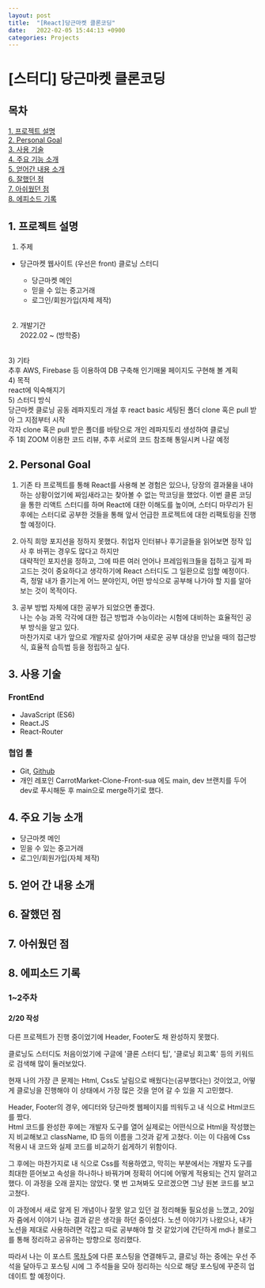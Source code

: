 ```yaml
---
layout: post
title:  "[React]당근마켓 클론코딩"
date:   2022-02-05 15:44:13 +0900
categories: Projects
---
```

# [스터디] 당근마켓 클론코딩 
## 목차
[1. 프로젝트 설명](#1-프로젝트-설명)<br/>
[2. Personal Goal](#2-personal-goal)<br/>
[3. 사용 기술](#3-사용-기술)<br/>
[4. 주요 기능 소개](#4-주요-기능-소개)<br/>
[5. 얻어간 내용 소개](#5-얻어간-내용-소개)<br/>
[6. 잘했던 점](#6-잘했던-점)<br/>
[7. 아쉬웠던 점](#7-아쉬웠던-점)<br/>
[8. 에피소드 기록](#8-에피소드-기록)<br/>

## 1. 프로젝트 설명

1) 주제
- 당근마켓 웹사이트 (우선은 front) 클로닝 스터디

  + 당근마켓 메인
  + 믿을 수 있는 중고거래
  + 로그인/회원가입(자체 제작)  
  <br/>
2) 개발기간 <br/>
 2022.02 ~ (방학중)  
 <br/>
3) 기타 <br/>
 추후 AWS, Firebase 등 이용하여 DB 구축해 인기매물 페이지도 구현해 볼 계획  
 <br/>
4) 목적 <br/>
 react에 익숙해지기  
 <br/>
5) 스터디 방식 <br/>
 당근마켓 클로닝 공동 레파지토리 개설 후 react basic 세팅된 폴더 clone 혹은 pull 받아 그 지점부터 시작 <br/>
 각자 clone 혹은 pull 받은 폴더를 바탕으로 개인 레파지토리 생성하여 클로닝 <br/>
 주 1회 ZOOM 이용한 코드 리뷰, 추후 서로의 코드 참조해 통일시켜 나갈 예정<br/>


## 2. Personal Goal

1) 기존 타 프로젝트를 통해 React를 사용해 본 경험은 있으나, 당장의 결과물을 내야 하는 상황이었기에 짜임새라고는 찾아볼 수 없는 막코딩을 했었다. 이번 클론 코딩을 통한 리액트 스터디를 하며 React에 대한 이해도를 높이며, 스터디 마무리가 된 후에는 스터디로 공부한 것들을 통해 앞서 언급한 프로젝트에 대한 리팩토링을 진행할 예정이다. <br/>

2) 아직 희망 포지션을 정하지 못했다. 취업자 인터뷰나 후기글들을 읽어보면 정작 입사 후 바뀌는 경우도 많다고 하지만 <br/>대략적인 포지션을 정하고, 그에 따른 여러 언어나 프레임워크들을 접하고 깊게 파고드는 것이 중요하다고 생각하기에 React 스터디도 그 일환으로 임할 예정이다. <br/>즉, 정말 내가 즐기는게 어느 분야인지, 어떤 방식으로 공부해 나가야 할 지를 알아 보는 것이 목적이다. 

3) 공부 방법 자체에 대한 공부가 되었으면 좋겠다. <br/>나는 수능 과목 각각에 대한 접근 방법과 수능이라는 시험에 대비하는 효율적인 공부 방식을 알고 있다. <br/>마찬가지로 내가 앞으로 개발자로 살아가며 새로운 공부 대상을 만났을 때의 접근방식, 효율적 습득법 등을 정립하고 싶다.<br/>

## 3. 사용 기술

### FrontEnd
- JavaScript (ES6)
- React.JS
- React-Router

### 협업 툴
- Git, [Github](https://github.com/CarrotMarket-Clone)
- 개인 레포인 CarrotMarket-Clone-Front-sua 에도 main, dev 브랜치를 두어 dev로 푸시해둔 후 main으로 merge하기로 했다.

## 4. 주요 기능 소개

- 당근마켓 메인
- 믿을 수 있는 중고거래
- 로그인/회원가입(자체 제작)  

## 5. 얻어 간 내용 소개

## 6. 잘했던 점

## 7. 아쉬웠던 점

## 8. 에피소드 기록

### 1~2주차
#### 2/20 작성  
다른 프로젝트가 진행 중이었기에 Header, Footer도 채 완성하지 못했다.  

클로닝도 스터디도 처음이었기에 구글에 '클론 스터디 팁', '클로닝 회고록' 등의 키워드로 검색해 많이 둘러보았다.  

현재 나의 가장 큰 문제는 Html, Css도 날림으로 배웠다는(공부했다는) 것이었고, 어떻게 클로닝을 진행해야 이 상태에서 가장 많은 것을 얻어 갈 수 있을 지 고민했다.  

Header, Footer의 경우, 에디터와 당근마켓 웹페이지를 띄워두고 내 식으로 Html코드를 짰다.  
Html 코드를 완성한 후에는 개발자 도구를 열어 실제로는 어떤식으로 Html을 작성했는지 비교해보고 className, ID 등의 이름을 그것과 같게 고쳤다. 이는 이 다음에 Css 적용시 내 코드와 실제 코드를 비교하기 쉽게하기 위함이다.  

그 후에는 마찬가지로 내 식으로 Css를 적용하였고, 막히는 부분에서는 개발자 도구를 최대한 뜯어보고 속성을 하나하나 바꿔가며 정확히 어디에 어떻게 적용되는 건지 알려고 했다. 이 과정을 오래 끌지는 않았다. 몇 번 고쳐봐도 모르겠으면 그냥 원본 코드를 보고 고쳤다.  

이 과정에서 새로 알게 된 개념이나 잘못 알고 있던 걸 정리해둘 필요성을 느꼈고, 20일자 줌에서 이야기 나눈 결과 같은 생각을 하던 중이셨다. 노션 이야기가 나왔으나, 내가 노션을 제대로 사용하려면 각잡고 따로 공부해야 할 것 같았기에 간단하게 md나 블로그를 통해 정리하고 공유하는 방향으로 정리했다.

따라서 나는 이 포스트 [목차 5](#5-얻어간-내용-소개)에 다른 포스팅을 연결해두고, 클로닝 하는 중에는 우선 주석을 달아두고 포스팅 시에 그 주석들을 모아 정리하는 식으로 해당 포스팅에 꾸준히 업데이트 할 예정이다. 

